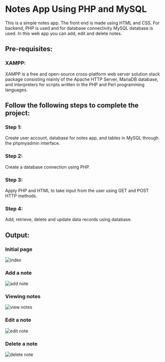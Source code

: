 # Notes App Using PHP and MySQL

This is a simple notes app. The front end is made using HTML and CSS. For backend, PHP is used and for database connectivity MySQL database is used. In this web app you can add, edit and delete notes.

## Pre-requisites:
### XAMPP:
XAMPP is a free and open-source cross-platform web server solution stack package consisting mainly of the Apache HTTP Server, MariaDB database, and interpreters for scripts written in the PHP and Perl programming languages.  

## Follow the following steps to complete the project: 

### Step 1:
Create user account, database for notes app, and tables in MySQL through the phpmyadmin interface.

### Step 2: 
Create a database connection using PHP.

### Step 3: 
Apply PHP and HTML to take input from the user using GET and POST HTTP methods.

### Step 4:
Add, retrieve, delete and update data records using database.

## Output:
### Initial page
![index](https://user-images.githubusercontent.com/60778999/91721407-53291d00-ebb6-11ea-8499-3a2eace14737.PNG)

### Add a note
![add note](https://user-images.githubusercontent.com/60778999/91721354-3db3f300-ebb6-11ea-9283-f0b0df0dd744.PNG)

### Viewing notes
![view notes](https://user-images.githubusercontent.com/60778999/91721444-62a86600-ebb6-11ea-8e6a-34cc3a90ee1c.PNG)

### Edit a note
![edit note](https://user-images.githubusercontent.com/60778999/91721471-72c04580-ebb6-11ea-8701-02d7bb3e93bb.PNG)

### Delete a note
![delete note](https://user-images.githubusercontent.com/60778999/91721511-85d31580-ebb6-11ea-9c1f-9c30786b12a9.PNG)

